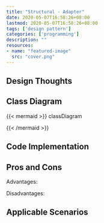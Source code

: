 ```yaml
---
title: "Structural - Adapter"
date: 2020-05-07T16:58:26+08:00
lastmod: 2020-05-07T16:58:26+08:00
tags: ['design pattern']
categories: ['programming']
description: ""
resources:
- name: "featured-image"
  src: "cover.png"
---
```

<!--more-->
## Design Thoughts

## Class Diagram
{{< mermaid >}}
classDiagram

{{< /mermaid >}}

## Code Implementation

## Pros and Cons
Advantages:

Disadvantages:

## Applicable Scenarios
